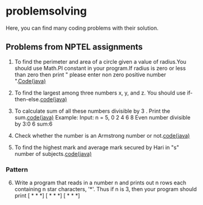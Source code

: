 # problemsolving
Here, you can find many coding problems with their solution.

## Problems from NPTEL assignments
    
1. To find the perimeter and area of a circle given a value of radius.You should use Math.PI constant in your program.If radius is zero       or less than zero then print " please enter non zero positive number ".<a href="https://github.com/rohitsa321/problemsolving/commit/aa1ecc68ee686427b49a7c02251eb8e9fa7a1734">Code(java)</a>

2. To find the largest among three numbers x, y, and z. You should use if-then-else.<a href="https://github.com/rohitsa321/problemsolving/commit/2f998f4edc13f6c5571b2b0dab0ce25b973a364a">code(java)</a>
3. To calculate sum of  all these numbers divisible by 3 . Print the sum.<a href="https://github.com/rohitsa321/problemsolving/commit/7116f0045e12a42cb49753d0acd565b7a7036cff">code(java)</a> Example:
      Input: n = 5,
      0 2 4 6 8
      Even number divisible by 3:0 6
      sum:6
4. Check whether the number is an Armstrong number or not.<a href="https://github.com/rohitsa321/problemsolving/commit/20e243f449042aac624c07b81f99b9c3ece2d364">code(java)</a>
5. To find the highest mark and average mark secured by Hari in "s" number of subjects.<a href="https://github.com/rohitsa321/problemsolving/commit/6880f469e640eeb152d0a204b2861dbddd70a012">code(java)</a>

### Pattern

6. Write a program that reads in a number n and prints out n rows each containing n star characters, '*'. 
Thus if n is 3, then your program should print
   [ * * *]
   [ * * *]
   [ * * *]
